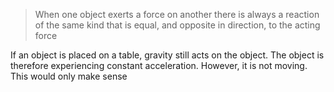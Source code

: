 
> When one object exerts a force on another there is always a reaction of the same kind that is equal, and opposite in direction, to the acting force

If an object is placed on a table, gravity still acts on the object. The object is therefore experiencing constant acceleration. However, it is not moving. This would only make sense 